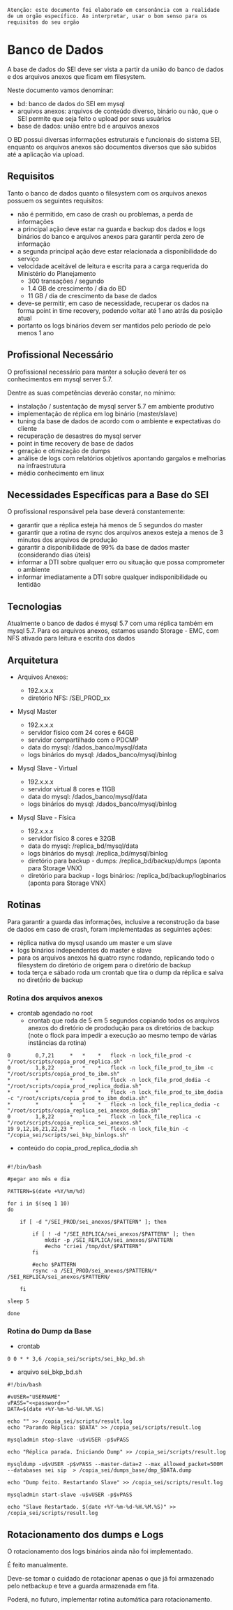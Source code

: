 	Atenção: este documento foi elaborado em consonância com a realidade de um orgão específico. Ao interpretar, usar o bom senso para os requisitos do seu orgão

# Banco de Dados

A base de dados do SEI deve ser vista a partir da união do banco de dados e dos arquivos anexos que ficam em filesystem.

Neste documento vamos denominar:
- bd: banco de dados do SEI em mysql
- arquivos anexos: arquivos de conteúdo diverso, binário ou não, que o SEI permite que seja feito o upload por seus usuários
- base de dados: união entre bd e arquivos anexos

O BD possui diversas informações estruturais e funcionais do sistema SEI, enquanto os arquivos anexos são documentos diversos que são subidos até a aplicação via upload.


## Requisitos

Tanto o banco de dados quanto o filesystem com os arquivos anexos possuem os seguintes requisitos:

- não é permitido, em caso de crash ou problemas, a perda de informações
- a principal ação deve estar na guarda e backup dos dados e logs binários do banco e arquivos anexos para garantir perda zero de informação
- a segunda principal ação deve estar relacionada a disponibilidade do serviço
- velocidade aceitável de leitura e escrita para a carga requerida do Ministério do Planejamento
    * 300 transações / segundo
    * 1.4 GB de crescimento / dia do BD
    * 11 GB / dia de crescimento da base de dados
- deve-se permitir, em caso de necessidade, recuperar os dados na forma point in time recovery, podendo voltar até 1 ano atrás da posição atual
- portanto os logs binários devem ser mantidos pelo período de pelo menos 1 ano

## Profissional Necessário

O profissional necessário para manter a solução deverá ter os conhecimentos em mysql server 5.7.

Dentre as suas competências deverão constar, no mínimo:
- instalação / sustentação de mysql server 5.7 em ambiente produtivo
- implementação de réplica em log binário (master/slave)
- tuning da base de dados de acordo com o ambiente e expectativas do cliente
- recuperação de desastres do mysql server
- point in time recovery de base de dados
- geração e otimização de dumps
- análise de logs com relatórios objetivos apontando gargalos e melhorias na infraestrutura
- médio conhecimento em linux

## Necessidades Específicas para a Base do SEI

O profissional responsável pela base deverá constantemente:
- garantir que a réplica esteja há menos de 5 segundos do master
- garantir que a rotina de rsync dos arquivos anexos esteja a menos de 3 minutos dos arquivos de produção
- garantir a disponibilidade de 99% da base de dados master (considerando dias úteis)
- informar a DTI sobre qualquer erro ou situação que possa comprometer o ambiente
- informar imediatamente a DTI sobre qualquer indisponibilidade ou lentidão


## Tecnologias

Atualmente o banco de dados é mysql 5.7 com uma réplica também em mysql 5.7.
Para os arquivos anexos, estamos usando Storage - EMC, com NFS ativado para leitura e escrita dos dados

## Arquitetura

- Arquivos Anexos:
    * 192.x.x.x
    * diretório NFS: /SEI_PROD_xx

- Mysql Master
    * 192.x.x.x
    * servidor físico com 24 cores e 64GB
    * servidor compartilhado com o PDCMP
    * data do mysql: /dados_banco/mysql/data
    * logs binários do mysql: /dados_banco/mysql/binlog

- Mysql Slave - Virtual
    * 192.x.x.x
    * servidor virtual 8 cores e 11GB
    * data do mysql: /dados_banco/mysql/data
    * logs binários do mysql: /dados_banco/mysql/binlog
    

- Mysql Slave - Física
    * 192.x.x.x
    * servidor físico 8 cores e 32GB
    * data do mysql: /replica_bd/mysql/data
    * logs binários do mysql: /replica_bd/mysql/binlog
    * diretório para backup - dumps: /replica_bd/backup/dumps (aponta para Storage VNX)
    * diretório para backup - logs binários: /replica_bd/backup/logbinarios (aponta para Storage VNX)


## Rotinas

Para garantir a guarda das informações, inclusive a reconstrução da base de dados em caso de crash, foram implementadas as seguintes ações:

- réplica nativa do mysql usando um master e um slave
- logs binários independentes do master e slave
- para os arquivos anexos há quatro rsync rodando, replicando todo o filesystem do diretório de origem para o diretório de backup
- toda terça e sábado roda um crontab que tira o dump da réplica e salva no diretório de backup

### Rotina dos arquivos anexos

- crontab agendado no root
    * crontab que roda de 5 em 5 segundos copiando todos os arquivos anexos do diretório de prododução para os diretórios de backup (note o flock para impedir a execução ao mesmo tempo de várias instâncias da rotina)

```
0        0,7,21     *   *    *   flock -n lock_file_prod -c "/root/scripts/copia_prod_replica.sh"
0        1,8,22     *   *    *   flock -n lock_file_prod_to_ibm -c "/root/scripts/copia_prod_to_ibm.sh"
*        *          *   *    *   flock -n lock_file_prod_dodia -c "/root/scripts/copia_prod_replica_dodia.sh"
*        *          *   *    *   flock -n lock_file_prod_to_ibm_dodia -c "/root/scripts/copia_prod_to_ibm_dodia.sh"
*        *          *   *    *   flock -n lock_file_replica_dodia -c "/root/scripts/copia_replica_sei_anexos_dodia.sh"
0        1,8,22     *   *    *   flock -n lock_file_replica -c "/root/scripts/copia_replica_sei_anexos.sh"
19 9,12,16,21,22,23 *   *    *   flock -n lock_file_bin -c "/copia_sei/scripts/sei_bkp_binlogs.sh"

``` 

* conteúdo do copia_prod_replica_dodia.sh

```

#!/bin/bash

#pegar ano mês e dia

PATTERN=$(date +%Y/%m/%d)

for i in $(seq 1 10)
do

    if [ -d "/SEI_PROD/sei_anexos/$PATTERN" ]; then

        if [ ! -d "/SEI_REPLICA/sei_anexos/$PATTERN" ]; then
            mkdir -p /SEI_REPLICA/sei_anexos/$PATTERN
            #echo "criei /tmp/dst/$PATTERN"
        fi

        #echo $PATTERN
        rsync -a /SEI_PROD/sei_anexos/$PATTERN/* /SEI_REPLICA/sei_anexos/$PATTERN/

    fi

sleep 5

done
``` 

### Rotina do Dump da Base

- crontab

``` 
0 0 * * 3,6 /copia_sei/scripts/sei_bkp_bd.sh
``` 

- arquivo sei_bkp_bd.sh

``` 
#!/bin/bash

#vUSER="USERNAME"
vPASS="<<password>>"
DATA=$(date +%Y-%m-%d-%H.%M.%S)

echo "" >> /copia_sei/scripts/result.log
echo "Parando Réplica: $DATA" >> /copia_sei/scripts/result.log

mysqladmin stop-slave -u$vUSER -p$vPASS

echo "Réplica parada. Iniciando Dump" >> /copia_sei/scripts/result.log

mysqldump -u$vUSER -p$vPASS --master-data=2 --max_allowed_packet=500M --databases sei sip  > /copia_sei/dumps_base/dmp_$DATA.dump

echo "Dump feito. Restartando Slave" >> /copia_sei/scripts/result.log

mysqladmin start-slave -u$vUSER -p$vPASS

echo "Slave Restartado. $(date +%Y-%m-%d-%H.%M.%S)" >> /copia_sei/scripts/result.log
``` 

## Rotacionamento dos dumps e Logs

O rotacionamento dos logs binários ainda não foi implementado. 

É feito manualmente.

Deve-se tomar o cuidado de rotacionar apenas o que já foi armazenado pelo netbackup e teve a guarda armazenada em fita.

Poderá, no futuro, implementar rotina automática para rotacionamento.


